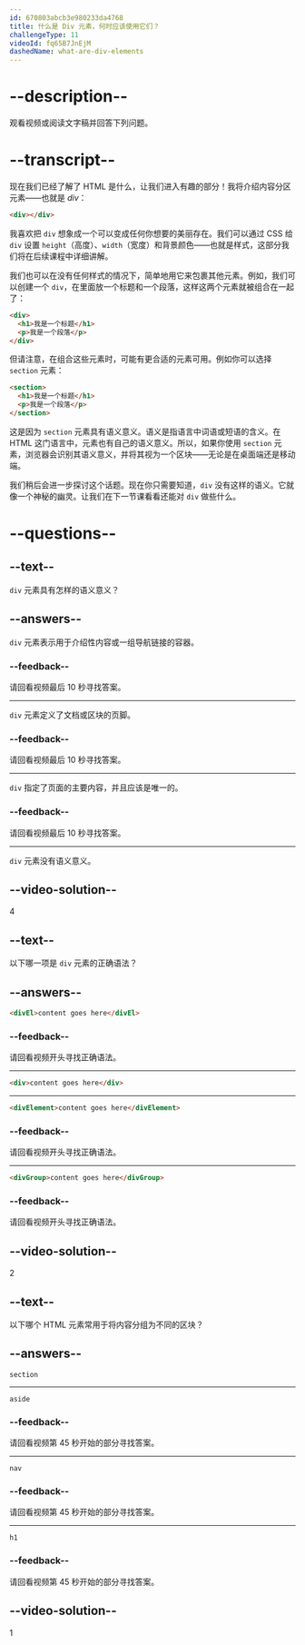 ```yaml
---
id: 670803abcb3e980233da4768
title: 什么是 Div 元素，何时应该使用它们？
challengeType: 11
videoId: fq65B7JnEjM
dashedName: what-are-div-elements
---
```


# --description--

观看视频或阅读文字稿并回答下列问题。

# --transcript--

现在我们已经了解了 HTML 是什么，让我们进入有趣的部分！我将介绍内容分区元素——也就是 *div*：

```html
<div></div>
```

我喜欢把 `div` 想象成一个可以变成任何你想要的美丽存在。我们可以通过 CSS 给 `div` 设置 `height`（高度）、`width`（宽度）和背景颜色——也就是样式，这部分我们将在后续课程中详细讲解。

我们也可以在没有任何样式的情况下，简单地用它来包裹其他元素。例如，我们可以创建一个 `div`，在里面放一个标题和一个段落，这样这两个元素就被组合在一起了：

```html
<div>
  <h1>我是一个标题</h1>
  <p>我是一个段落</p>
</div>
```

但请注意，在组合这些元素时，可能有更合适的元素可用。例如你可以选择 `section` 元素：

```html
<section>
  <h1>我是一个标题</h1>
  <p>我是一个段落</p>
</section>
```

这是因为 `section` 元素具有语义意义。语义是指语言中词语或短语的含义。在 HTML 这门语言中，元素也有自己的语义意义。所以，如果你使用 `section` 元素，浏览器会识别其语义意义，并将其视为一个区块——无论是在桌面端还是移动端。

我们稍后会进一步探讨这个话题。现在你只需要知道，`div` 没有这样的语义。它就像一个神秘的幽灵。让我们在下一节课看看还能对 `div` 做些什么。

# --questions--

## --text--

`div` 元素具有怎样的语义意义？

## --answers--

`div` 元素表示用于介绍性内容或一组导航链接的容器。

### --feedback--

请回看视频最后 10 秒寻找答案。

---

`div` 元素定义了文档或区块的页脚。

### --feedback--

请回看视频最后 10 秒寻找答案。

---

`div` 指定了页面的主要内容，并且应该是唯一的。

### --feedback--

请回看视频最后 10 秒寻找答案。

---

`div` 元素没有语义意义。

## --video-solution--

4

## --text--

以下哪一项是 `div` 元素的正确语法？

## --answers--

```html
<divEl>content goes here</divEl>
```

### --feedback--

请回看视频开头寻找正确语法。

---

```html
<div>content goes here</div>
```

---

```html
<divElement>content goes here</divElement>
```

### --feedback--

请回看视频开头寻找正确语法。

---

```html
<divGroup>content goes here</divGroup>
```

### --feedback--

请回看视频开头寻找正确语法。

## --video-solution--

2

## --text--

以下哪个 HTML 元素常用于将内容分组为不同的区块？

## --answers--

`section`

---

`aside`

### --feedback--

请回看视频第 45 秒开始的部分寻找答案。

---

`nav`

### --feedback--

请回看视频第 45 秒开始的部分寻找答案。

---

`h1`

### --feedback--

请回看视频第 45 秒开始的部分寻找答案。

## --video-solution--

1

